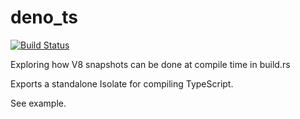# deno_ts

[![Build Status](https://travis-ci.com/ry/deno_snapshot.svg?branch=master)](https://travis-ci.com/ry/deno_snapshot)

Exploring how V8 snapshots can be done at compile time in build.rs

Exports a standalone Isolate for compiling TypeScript.

See example.
